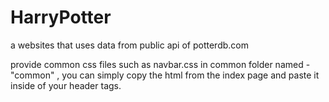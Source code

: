 # HarryPotter
a websites that uses data from public api of potterdb.com

provide common css files such as navbar.css in common folder named - "common" , you can simply copy the html from the index page and paste it inside of your header tags. 

